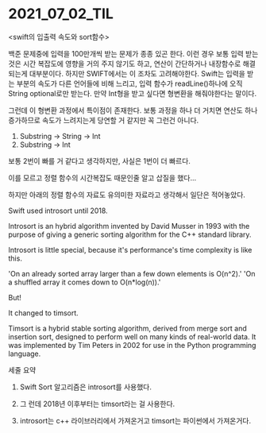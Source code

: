 # 2021_07_02_TIL

<swift의 입출력 속도와 sort함수>

백준 문제중에 입력을 100만개씩 받는 문제가 종종 있곤 한다.
이런 경우 보통 입력 받는 것은 시간 복잡도에 영향을 거의 주지 않기도 하고, 연산이 간단하거나 내장함수로 해결되는게 대부분이다.
하지만 SWIFT에서는 이 조차도 고려해야한다. 
Swift는 입력을 받는 부분의 속도가 다른 언어들에 비해 느리고, 입력 함수가 readLine()하나에  오직 String optional로만 받는다.
만약 Int형을 받고 싶다면 형변환을 해줘야한다는 말이다.

그런데 이 형변환 과정에서 특이점이 존재한다.
보통 과정을 하나 더 거치면 연산도 하나 증가하므로 속도가 느려지는게 당연할 거 같지만 꼭 그런건 아니다.

1. Substring -> String -> Int
2. Substring -> Int

보통 2번이 빠를 거 같다고 생각하지만, 사실은 1번이 더 빠르다.

이를 모르고 정렬 함수의 시간복잡도 때문인줄 알고 삽질을 했다...

하지만 아래의 정렬 함수의 자료도 유의미한 자료라고 생각해서 일단은 적어놓았다.

Swift used introsort until 2018.

Introsort is an hybrid algorithm invented by David Musser in 1993 with the purpose of giving a generic sorting algorithm for the C++ standard library.

Introsort is little special, because it's performance's time complexity is like this.

'On an already sorted array larger than a few down elements is O(n^2).'
'On a shuffled array it comes down to O(n*log(n)).'

But!

It changed to timsort.

Timsort is a hybrid stable sorting algorithm, derived from merge sort and insertion sort, designed to perform well on many kinds of real-world data. It was implemented by Tim Peters in 2002 for use in the Python programming language.

세줄 요약
1. Swift Sort 알고리즘은 introsort를 사용했다.

2. 그 런데 2018년 이후부터는 timsort라는 걸 사용한다.

3. introsort는 c++ 라이브러리에서 가져온거고 timsort는 파이썬에서 가져온거다.
